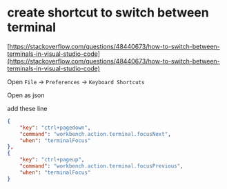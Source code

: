 # create shortcut to switch between terminal

[https://stackoverflow.com/questions/48440673/how-to-switch-between-terminals-in-visual-studio-code](https://stackoverflow.com/questions/48440673/how-to-switch-between-terminals-in-visual-studio-code)

Open `File` -> `Preferences` -> `Keyboard Shortcuts`

Open as json

add these line

```json
{
    "key": "ctrl+pagedown",
    "command": "workbench.action.terminal.focusNext",
    "when": "terminalFocus"
},
{
    "key": "ctrl+pageup",
    "command": "workbench.action.terminal.focusPrevious",
    "when": "terminalFocus"
}
```